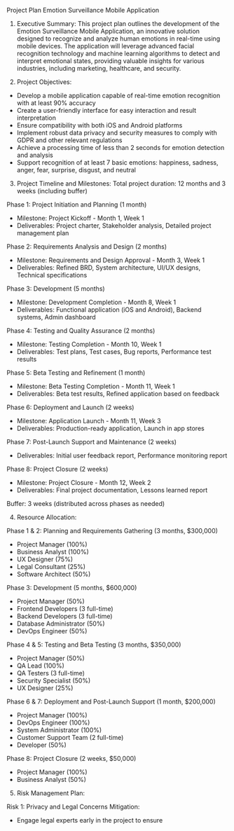 Project Plan
Emotion Surveillance Mobile Application

1. Executive Summary:
This project plan outlines the development of the Emotion Surveillance Mobile Application, an innovative solution designed to recognize and analyze human emotions in real-time using mobile devices. The application will leverage advanced facial recognition technology and machine learning algorithms to detect and interpret emotional states, providing valuable insights for various industries, including marketing, healthcare, and security.

2. Project Objectives:
- Develop a mobile application capable of real-time emotion recognition with at least 90% accuracy
- Create a user-friendly interface for easy interaction and result interpretation
- Ensure compatibility with both iOS and Android platforms
- Implement robust data privacy and security measures to comply with GDPR and other relevant regulations
- Achieve a processing time of less than 2 seconds for emotion detection and analysis
- Support recognition of at least 7 basic emotions: happiness, sadness, anger, fear, surprise, disgust, and neutral

3. Project Timeline and Milestones:
Total project duration: 12 months and 3 weeks (including buffer)

Phase 1: Project Initiation and Planning (1 month)
- Milestone: Project Kickoff - Month 1, Week 1
- Deliverables: Project charter, Stakeholder analysis, Detailed project management plan

Phase 2: Requirements Analysis and Design (2 months)
- Milestone: Requirements and Design Approval - Month 3, Week 1
- Deliverables: Refined BRD, System architecture, UI/UX designs, Technical specifications

Phase 3: Development (5 months)
- Milestone: Development Completion - Month 8, Week 1
- Deliverables: Functional application (iOS and Android), Backend systems, Admin dashboard

Phase 4: Testing and Quality Assurance (2 months)
- Milestone: Testing Completion - Month 10, Week 1
- Deliverables: Test plans, Test cases, Bug reports, Performance test results

Phase 5: Beta Testing and Refinement (1 month)
- Milestone: Beta Testing Completion - Month 11, Week 1
- Deliverables: Beta test results, Refined application based on feedback

Phase 6: Deployment and Launch (2 weeks)
- Milestone: Application Launch - Month 11, Week 3
- Deliverables: Production-ready application, Launch in app stores

Phase 7: Post-Launch Support and Maintenance (2 weeks)
- Deliverables: Initial user feedback report, Performance monitoring report

Phase 8: Project Closure (2 weeks)
- Milestone: Project Closure - Month 12, Week 2
- Deliverables: Final project documentation, Lessons learned report

Buffer: 3 weeks (distributed across phases as needed)

4. Resource Allocation:

Phase 1 & 2: Planning and Requirements Gathering (3 months, $300,000)
- Project Manager (100%)
- Business Analyst (100%)
- UX Designer (75%)
- Legal Consultant (25%)
- Software Architect (50%)

Phase 3: Development (5 months, $600,000)
- Project Manager (50%)
- Frontend Developers (3 full-time)
- Backend Developers (3 full-time)
- Database Administrator (50%)
- DevOps Engineer (50%)

Phase 4 & 5: Testing and Beta Testing (3 months, $350,000)
- Project Manager (50%)
- QA Lead (100%)
- QA Testers (3 full-time)
- Security Specialist (50%)
- UX Designer (25%)

Phase 6 & 7: Deployment and Post-Launch Support (1 month, $200,000)
- Project Manager (100%)
- DevOps Engineer (100%)
- System Administrator (100%)
- Customer Support Team (2 full-time)
- Developer (50%)

Phase 8: Project Closure (2 weeks, $50,000)
- Project Manager (100%)
- Business Analyst (50%)

5. Risk Management Plan:

Risk 1: Privacy and Legal Concerns
Mitigation:
- Engage legal experts early in the project to ensure